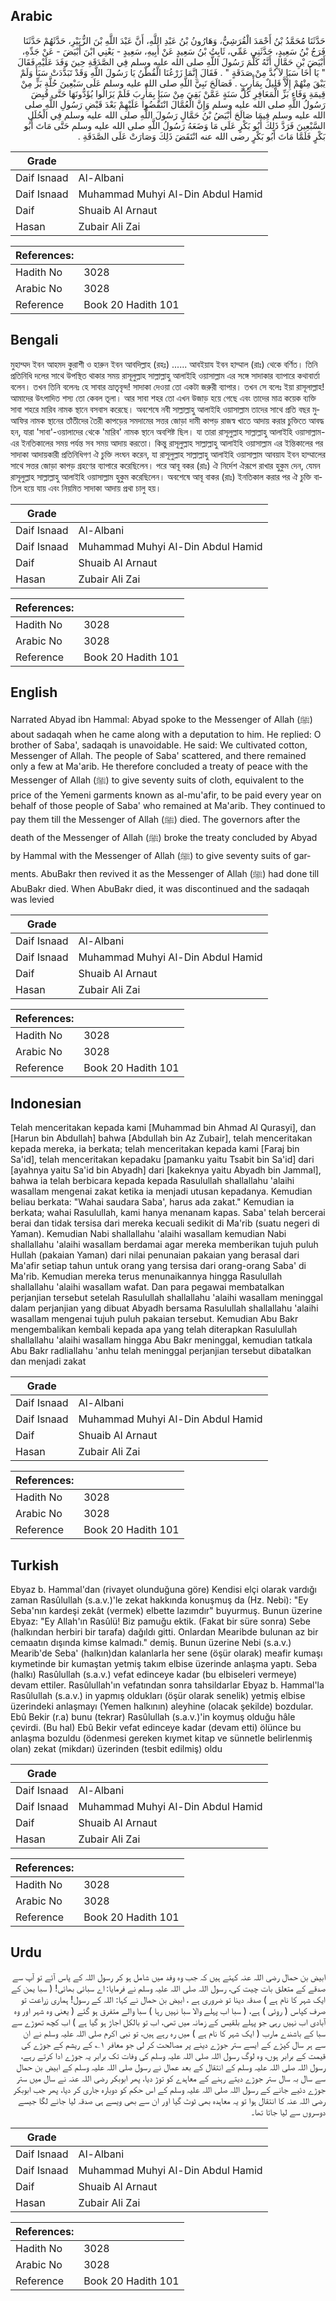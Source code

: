 ## Arabic


<div dir="rtl" lang="ar" style={{fontSize:'larger',backgroundColor:'#f8f9fa',padding:20}}>
حَدَّثَنَا مُحَمَّدُ بْنُ أَحْمَدَ الْقُرَشِيُّ، وَهَارُونُ بْنُ عَبْدِ اللَّهِ، أَنَّ عَبْدَ اللَّهِ بْنَ الزُّبَيْرِ، حَدَّثَهُمْ حَدَّثَنَا فَرَجُ بْنُ سَعِيدٍ، حَدَّثَنِي عَمِّي، ثَابِتُ بْنُ سَعِيدٍ عَنْ أَبِيهِ، سَعِيدٍ - يَعْنِي ابْنَ أَبْيَضَ - عَنْ جَدِّهِ، أَبْيَضَ بْنِ حَمَّالٍ أَنَّهُ كَلَّمَ رَسُولَ اللَّهِ صلى الله عليه وسلم فِي الصَّدَقَةِ حِينَ وَفَدَ عَلَيْهِ فَقَالَ ‏ "‏ يَا أَخَا سَبَإٍ لاَ بُدَّ مِنْ صَدَقَةٍ ‏"‏ ‏.‏ فَقَالَ إِنَّمَا زَرْعُنَا الْقُطْنُ يَا رَسُولَ اللَّهِ وَقَدْ تَبَدَّدَتْ سَبَأٌ وَلَمْ يَبْقَ مِنْهُمْ إِلاَّ قَلِيلٌ بِمَأْرِبٍ ‏.‏ فَصَالَحَ نَبِيَّ اللَّهِ صلى الله عليه وسلم عَلَى سَبْعِينَ حُلَّةِ بَزٍّ مِنْ قِيمَةِ وَفَاءِ بَزِّ الْمَعَافِرِ كُلَّ سَنَةٍ عَمَّنْ بَقِيَ مِنْ سَبَإٍ بِمَأْرِبَ فَلَمْ يَزَالُوا يُؤَدُّونَهَا حَتَّى قُبِضَ رَسُولُ اللَّهِ صلى الله عليه وسلم وَإِنَّ الْعُمَّالَ انْتَقَضُوا عَلَيْهِمْ بَعْدَ قَبْضِ رَسُولِ اللَّهِ صلى الله عليه وسلم فِيمَا صَالَحَ أَبْيَضُ بْنُ حَمَّالٍ رَسُولَ اللَّهِ صلى الله عليه وسلم فِي الْحُلَلِ السَّبْعِينَ فَرَدَّ ذَلِكَ أَبُو بَكْرٍ عَلَى مَا وَضَعَهُ رَسُولُ اللَّهِ صلى الله عليه وسلم حَتَّى مَاتَ أَبُو بَكْرٍ فَلَمَّا مَاتَ أَبُو بَكْرٍ رضى الله عنه انْتَقَضَ ذَلِكَ وَصَارَتْ عَلَى الصَّدَقَةِ ‏.‏
</div>
<div style={{backgroundColor:'#f8f9fa',padding:20, marginBottom: 10}}><table> <thead> <tr> <th>Grade</th> <th></th> </tr> </thead> <tbody> <tr><td>Daif Isnaad</td><td>Al-Albani</td></tr><tr><td>Daif Isnaad</td><td>Muhammad Muhyi Al-Din Abdul Hamid</td></tr><tr><td>Daif</td><td>Shuaib Al Arnaut</td></tr><tr><td>Hasan</td><td>Zubair Ali Zai</td></tr></tbody></table><table> <thead> <tr> <th>References:</th> <th></th> </tr> </thead> <tbody><tr><td>Hadith No</td><td>3028</td></tr><tr><td>Arabic No</td><td>3028</td></tr><tr><td>Reference</td><td>Book 20 Hadith 101</td></tr></tbody></table></div>

## Bengali


<div dir="ltr" lang="bn" style={{fontSize:'larger',backgroundColor:'#f8f9fa',padding:20}}>
মুহাম্মদ ইবন আহমদ কুরাশী ও হারুন ইবন আবদিল্লাহ (রহঃ) ...... আবইয়ায ইবন হাম্মাল (রাঃ) থেকে বর্ণিত। তিনি প্রতিনিধি দলের সাথে উপস্থিত থাকার সময় রাসূলুল্লাহ সাল্লাল্লাহু আলাইহি ওয়াসাল্লাম এর সঙ্গে সাদাকার ব্যাপারে কথাবার্তা বলেন। তখন তিনি বলেনঃ হে সাবার ভ্রাতৃবৃন্দ! সাদাকা দেওয়া তো একটা জরুরী ব্যাপার। তখন সে বলেঃ ইয়া রাসূলাল্লাহ! আমাদের উৎপাদিত শস্য তো কেবল তূলা। আর সাবা শহর তো এখন উজাড় হয়ে গেছে এবং তাদের মাত্র কয়েক ব্যক্তি সাবা শহরে মারিব নামক স্থানে বসবাস করেছে। অবশেষে নবী সাল্লাল্লাহু আলাইহি ওয়াসাল্লাম তাদের সাথে প্রতি বছর মুআফির নামক স্থানের তাঁতীদের তৈরী কাপড়ের সমদামের সত্তর জোড়া দামী কাপড় রাজস্ব খাতে আদায় করার চুক্তিতে আবদ্ধ হন, যারা 'সাবা'-ওয়ালাদের থেকে 'মারিব' নামক স্থানে অবশিষ্ট ছিল। যা তারা রাসূলুল্লাহ সাল্লাল্লাহু আলাইহি ওয়াসাল্লাম-এর ইনতিকালের সময় পর্যন্ত সব সময় আদায় করতো। কিন্তু রাসূলুল্লাহ সাল্লাল্লাহু আলাইহি ওয়াসাল্লাম এর ইন্তিকালের পর সাদাকা আদায়কারী প্রতিনিধিগণ ঐ চুক্তি লংঘন করেন, যা রাসূলুল্লাহ সাল্লাল্লাহু আলাইহি ওয়াসাল্লাম আবয়ায ইবন হাম্মালের সাথে সত্তর জোড়া কাপড় গ্রহণের ব্যাপারে করেছিলেন। পরে আবূ বকর (রাঃ) ঐ নির্দেশ ঐরূপে রাখার হুকুম দেন, যেমন রাসূলুল্লাহ সাল্লাল্লাহু আলাইহি ওয়াসাল্লাম হুকুম করেছিলেন। অবশেষে আবূ বাকর (রাঃ) ইনতিকাল করার পর ঐ চুক্তি বাতিল হয়ে যায় এবং নিয়মিত সাদাকা আদায় প্রথা চালু হয়।
</div>
<div style={{backgroundColor:'#f8f9fa',padding:20, marginBottom: 10}}><table> <thead> <tr> <th>Grade</th> <th></th> </tr> </thead> <tbody> <tr><td>Daif Isnaad</td><td>Al-Albani</td></tr><tr><td>Daif Isnaad</td><td>Muhammad Muhyi Al-Din Abdul Hamid</td></tr><tr><td>Daif</td><td>Shuaib Al Arnaut</td></tr><tr><td>Hasan</td><td>Zubair Ali Zai</td></tr></tbody></table><table> <thead> <tr> <th>References:</th> <th></th> </tr> </thead> <tbody><tr><td>Hadith No</td><td>3028</td></tr><tr><td>Arabic No</td><td>3028</td></tr><tr><td>Reference</td><td>Book 20 Hadith 101</td></tr></tbody></table></div>

## English


<div dir="ltr" lang="en" style={{fontSize:'larger',backgroundColor:'#f8f9fa',padding:20}}>
Narrated Abyad ibn Hammal: Abyad spoke to the Messenger of Allah (ﷺ) about sadaqah when he came along with a deputation to him. He replied: O brother of Saba', sadaqah is unavoidable. He said: We cultivated cotton, Messenger of Allah. The people of Saba' scattered, and there remained only a few at Ma'arib. He therefore concluded a treaty of peace with the Messenger of Allah (ﷺ) to give seventy suits of cloth, equivalent to the price of the Yemeni garments known as al-mu'afir, to be paid every year on behalf of those people of Saba' who remained at Ma'arib. They continued to pay them till the Messenger of Allah (ﷺ) died. The governors after the death of the Messenger of Allah (ﷺ) broke the treaty concluded by Abyad by Hammal with the Messenger of Allah (ﷺ) to give seventy suits of garments. AbuBakr then revived it as the Messenger of Allah (ﷺ) had done till AbuBakr died. When AbuBakr died, it was discontinued and the sadaqah was levied
</div>
<div style={{backgroundColor:'#f8f9fa',padding:20, marginBottom: 10}}><table> <thead> <tr> <th>Grade</th> <th></th> </tr> </thead> <tbody> <tr><td>Daif Isnaad</td><td>Al-Albani</td></tr><tr><td>Daif Isnaad</td><td>Muhammad Muhyi Al-Din Abdul Hamid</td></tr><tr><td>Daif</td><td>Shuaib Al Arnaut</td></tr><tr><td>Hasan</td><td>Zubair Ali Zai</td></tr></tbody></table><table> <thead> <tr> <th>References:</th> <th></th> </tr> </thead> <tbody><tr><td>Hadith No</td><td>3028</td></tr><tr><td>Arabic No</td><td>3028</td></tr><tr><td>Reference</td><td>Book 20 Hadith 101</td></tr></tbody></table></div>

## Indonesian


<div dir="ltr" lang="id" style={{fontSize:'larger',backgroundColor:'#f8f9fa',padding:20}}>
Telah menceritakan kepada kami [Muhammad bin Ahmad Al Qurasyi], dan [Harun bin Abdullah] bahwa [Abdullah bin Az Zubair], telah menceritakan kepada mereka, ia berkata; telah menceritakan kepada kami [Faraj bin Sa'id], telah menceritakan kepadaku [pamanku yaitu Tsabit bin Sa'id] dari [ayahnya yaitu Sa'id bin Abyadh] dari [kakeknya yaitu Abyadh bin Jammal], bahwa ia telah berbicara kepada kepada Rasulullah shallallahu 'alaihi wasallam mengenai zakat ketika ia menjadi utusan kepadanya. Kemudian beliau berkata: "Wahai saudara Saba', harus ada zakat." Kemudian ia berkata; wahai Rasulullah, kami hanya menanam kapas. Saba' telah bercerai berai dan tidak tersisa dari mereka kecuali sedikit di Ma'rib (suatu negeri di Yaman). Kemudian Nabi shallallahu 'alaihi wasallam kemudian Nabi shallallahu 'alaihi wasallam berdamai agar mereka memberikan tujuh puluh Hullah (pakaian Yaman) dari nilai penunaian pakaian yang berasal dari Ma'afir setiap tahun untuk orang yang tersisa dari orang-orang Saba' di Ma'rib. Kemudian mereka terus menunaikannya hingga Rasulullah shallallahu 'alaihi wasallam wafat. Dan para pegawai membatalkan perjanjian tersebut setelah Rasulullah shallallahu 'alaihi wasallam meninggal dalam perjanjian yang dibuat Abyadh bersama Rasulullah shallallahu 'alaihi wasallam mengenai tujuh puluh pakaian tersebut. Kemudian Abu Bakr mengembalikan kembali kepada apa yang telah diterapkan Rasulullah shallallahu 'alaihi wasallam hingga Abu Bakr meninggal, kemudian tatkala Abu Bakr radliallahu 'anhu telah meninggal perjanjian tersebut dibatalkan dan menjadi zakat
</div>
<div style={{backgroundColor:'#f8f9fa',padding:20, marginBottom: 10}}><table> <thead> <tr> <th>Grade</th> <th></th> </tr> </thead> <tbody> <tr><td>Daif Isnaad</td><td>Al-Albani</td></tr><tr><td>Daif Isnaad</td><td>Muhammad Muhyi Al-Din Abdul Hamid</td></tr><tr><td>Daif</td><td>Shuaib Al Arnaut</td></tr><tr><td>Hasan</td><td>Zubair Ali Zai</td></tr></tbody></table><table> <thead> <tr> <th>References:</th> <th></th> </tr> </thead> <tbody><tr><td>Hadith No</td><td>3028</td></tr><tr><td>Arabic No</td><td>3028</td></tr><tr><td>Reference</td><td>Book 20 Hadith 101</td></tr></tbody></table></div>

## Turkish


<div dir="ltr" lang="tr" style={{fontSize:'larger',backgroundColor:'#f8f9fa',padding:20}}>
Ebyaz b. Hammal'dan (rivayet olunduğuna göre) Kendisi elçi olarak vardığı zaman Rasûlullah (s.a.v.)'le zekat hakkında konuşmuş da (Hz. Nebi): "Ey Seba'nın kardeşi zekât (vermek) elbette lazımdır" buyurmuş. Bunun üzerine Ebyaz: "Ey Allah'ın Rasûlü! Biz pamuğu ektik. (Fakat bir süre sonra) Sebe (halkından herbiri bir tarafa) dağıldı gitti. Onlardan Mearibde bulunan az bir cemaatın dışında kimse kalmadı." demiş. Bunun üzerine Nebi (s.a.v.) Mearib'de Seba' (halkın)dan kalanlarla her sene (öşür olarak) meafir kumaşı kıymetinde bir kumaştan yetmiş takım elbise üzerinde anlaşma yaptı. Seba (halkı) Rasûlullah (s.a.v.) vefat edinceye kadar (bu elbiseleri vermeye) devam ettiler. Rasûlullah'ın vefatından sonra tahsildarlar Ebyaz b. Hammal'la Rasûlullah (s.a.v.) in yapmış oldukları (öşür olarak senelik) yetmiş elbise üzerindeki anlaşmayı (Yemen halkının) aleyhine (olacak şekilde) bozdular. Ebû Bekir (r.a) bunu (tekrar) Rasûlullah (s.a.v.)'in koymuş olduğu hâle çevirdi. (Bu hal) Ebû Bekir vefat edinceye kadar (devam etti) ölünce bu anlaşma bozuldu (ödenmesi gereken kıymet kitap ve sünnetle belirlenmiş olan) zekat (mikdarı) üzerinden (tesbit edilmiş) oldu
</div>
<div style={{backgroundColor:'#f8f9fa',padding:20, marginBottom: 10}}><table> <thead> <tr> <th>Grade</th> <th></th> </tr> </thead> <tbody> <tr><td>Daif Isnaad</td><td>Al-Albani</td></tr><tr><td>Daif Isnaad</td><td>Muhammad Muhyi Al-Din Abdul Hamid</td></tr><tr><td>Daif</td><td>Shuaib Al Arnaut</td></tr><tr><td>Hasan</td><td>Zubair Ali Zai</td></tr></tbody></table><table> <thead> <tr> <th>References:</th> <th></th> </tr> </thead> <tbody><tr><td>Hadith No</td><td>3028</td></tr><tr><td>Arabic No</td><td>3028</td></tr><tr><td>Reference</td><td>Book 20 Hadith 101</td></tr></tbody></table></div>

## Urdu


<div dir="rtl" lang="ur" style={{fontSize:'larger',backgroundColor:'#f8f9fa',padding:20}}>
ابیض بن حمال رضی اللہ عنہ کہتے ہیں کہ جب وہ وفد میں شامل ہو کر رسول اللہ کے پاس آئے تو آپ سے صدقے کے متعلق بات چیت کی، رسول اللہ صلی اللہ علیہ وسلم نے فرمایا: اے سبائی بھائی! ( سبا یمن کے ایک شہر کا نام ہے ) صدقہ دینا تو ضروری ہے ، ابیض بن حمال نے کہا: اللہ کے رسول! ہماری زراعت تو صرف کپاس ( روئی ) ہے، ( سبا اب پہلے والا سبا نہیں رہا ) سبا والے متفرق ہو گئے ( یعنی وہ شہر اور وہ آبادی اب نہیں رہی جو پہلے بلقیس کے زمانہ میں تھی، اب تو بالکل اجاڑ ہو گیا ہے ) اب کچھ تھوڑے سے سبا کے باشندے مارب ( ایک شہر کا نام ہے ) میں رہ رہے ہیں، تو نبی اکرم صلی اللہ علیہ وسلم نے ان سے ہر سال کپڑے کے ایسے ستر جوڑے دینے پر مصالحت کر لی جو معافر ۱؎ کے ریشم کے جوڑے کی قیمت کے برابر ہوں، وہ لوگ رسول اللہ صلی اللہ علیہ وسلم کی وفات تک برابر یہ جوڑے ادا کرتے رہے، رسول اللہ صلی اللہ علیہ وسلم کے انتقال کے بعد عمال نے رسول صلی اللہ علیہ وسلم کے ابیض بن حمال سے سال بہ سال ستر جوڑے دیتے رہنے کے معاہدے کو توڑ دیا، پھر ابوبکر رضی اللہ عنہ نے سال میں ستر جوڑے دئیے جانے کے رسول اللہ صلی اللہ علیہ وسلم کے اس حکم کو دوبارہ جاری کر دیا، پھر جب ابوبکر رضی اللہ عنہ کا انتقال ہوا تو یہ معاہدہ بھی ٹوٹ گیا اور ان سے بھی ویسے ہی صدقہ لیا جانے لگا جیسے دوسروں سے لیا جاتا تھا۔
</div>
<div style={{backgroundColor:'#f8f9fa',padding:20, marginBottom: 10}}><table> <thead> <tr> <th>Grade</th> <th></th> </tr> </thead> <tbody> <tr><td>Daif Isnaad</td><td>Al-Albani</td></tr><tr><td>Daif Isnaad</td><td>Muhammad Muhyi Al-Din Abdul Hamid</td></tr><tr><td>Daif</td><td>Shuaib Al Arnaut</td></tr><tr><td>Hasan</td><td>Zubair Ali Zai</td></tr></tbody></table><table> <thead> <tr> <th>References:</th> <th></th> </tr> </thead> <tbody><tr><td>Hadith No</td><td>3028</td></tr><tr><td>Arabic No</td><td>3028</td></tr><tr><td>Reference</td><td>Book 20 Hadith 101</td></tr></tbody></table></div>